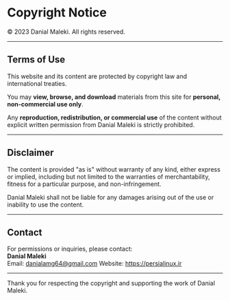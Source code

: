 # Copyright Notice

© 2023 Danial Maleki. All rights reserved.

---

## Terms of Use

This website and its content are protected by copyright law and international treaties.

You may **view, browse, and download** materials from this site for **personal, non-commercial use only**.

Any **reproduction, redistribution, or commercial use** of the content without explicit written permission from Danial Maleki is strictly prohibited.

---

## Disclaimer

The content is provided "as is" without warranty of any kind, either express or implied, including but not limited to the warranties of merchantability, fitness for a particular purpose, and non-infringement.

Danial Maleki shall not be liable for any damages arising out of the use or inability to use the content.

---

## Contact

For permissions or inquiries, please contact:  
**Danial Maleki**  
Email: danialamg64@gmail.com
Website: https://persialinux.ir

---

Thank you for respecting the copyright and supporting the work of Danial Maleki.
